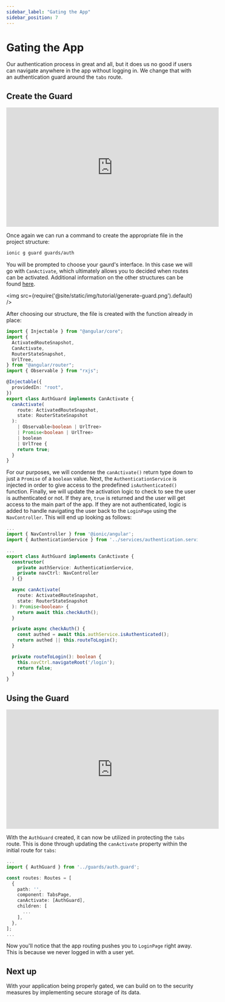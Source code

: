 ```yaml
---
sidebar_label: "Gating the App"
sidebar_position: 7
---
```


# Gating the App

Our authentication process in great and all, but it does us no good if users can navigate anywhere in the app without logging in. We change that with an authentication guard around the `tabs` route.

## Create the Guard

<iframe
  src="https://www.loom.com/embed/703d828d1bc54478a088c306d3166968"
  frameborder="0"
  allowfullscreen
  width="560"
  height="315"
></iframe>

Once again we can run a command to create the appropriate file in the project structure:

```bash
ionic g guard guards/auth
```

You will be prompted to choose your gaurd's interface. In this case we will go with `CanActivate`, which ultimately allows you to decided when routes can be activated. Additional information on the other structures can be found [here](https://angular.io/api/router#structures).

<img src={require('@site/static/img/tutorial/generate-guard.png').default} />

After choosing our structure, the file is created with the function already in place:

```typescript title="src/app/guards/auth.guard.ts"
import { Injectable } from "@angular/core";
import {
  ActivatedRouteSnapshot,
  CanActivate,
  RouterStateSnapshot,
  UrlTree,
} from "@angular/router";
import { Observable } from "rxjs";

@Injectable({
  providedIn: "root",
})
export class AuthGuard implements CanActivate {
  canActivate(
    route: ActivatedRouteSnapshot,
    state: RouterStateSnapshot
  ):
    | Observable<boolean | UrlTree>
    | Promise<boolean | UrlTree>
    | boolean
    | UrlTree {
    return true;
  }
}
```

For our purposes, we will condense the `canActivate()` return type down to just a `Promise` of a `boolean` value. Next, the `AuthenticationService` is injected in order to give access to the predefined `isAuthenticated()` function. Finally, we will update the activation logic to check to see the user is authenticated or not. If they are, `true` is returned and the user will get access to the main part of the app. If they are not authenticated, logic is added to handle navigating the user back to the `LoginPage` using the `NavController`. This will end up looking as follows:

```typescript title="src/app/guards/auth.guard.ts"
...
import { NavController } from '@ionic/angular';
import { AuthenticationService } from '../services/authentication.service';

...
export class AuthGuard implements CanActivate {
  constructor(
    private authService: AuthenticationService,
    private navCtrl: NavController
  ) {}

  async canActivate(
    route: ActivatedRouteSnapshot,
    state: RouterStateSnapshot
  ): Promise<boolean> {
    return await this.checkAuth();
  }

  private async checkAuth() {
    const authed = await this.authService.isAuthenticated();
    return authed || this.routeToLogin();
  }

  private routeToLogin(): boolean {
    this.navCtrl.navigateRoot('/login');
    return false;
  }
}
```

## Using the Guard

<iframe
  src="https://www.loom.com/embed/8b606ed961a94e0c93bcdb7cd8d64343"
  frameborder="0"
  allowfullscreen
  width="560"
  height="315"
></iframe>

With the `AuthGuard` created, it can now be utilized in protecting the `tabs` route. This is done through updating the `canActivate` property within the initial route for `tabs`:

```typescript title="src/app/tabs/tabs-routing.module.ts"
...
import { AuthGuard } from '../guards/auth.guard';

const routes: Routes = [
  {
    path: '',
    component: TabsPage,
    canActivate: [AuthGuard],
    children: [
      ...
    ],
  },
];
...
```

Now you'll notice that the app routing pushes you to `LoginPage` right away. This is because we never logged in with a user yet.

## Next up

With your application being properly gated, we can build on to the security measures by implementing secure storage of its data.
